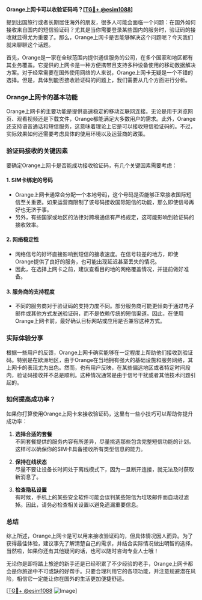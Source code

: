 **Orange上网卡可以收验证码吗？[[TG💪+ @esim1088](https://t.me/s/esim1088)]**

提到出国旅行或者长期居住海外的朋友，很多人可能会面临一个问题：在国外如何接收来自国内的短信验证码？尤其是当你需要登录某些国内的服务时，验证码的接收就显得尤为重要了。那么，Orange上网卡是否能够解决这个问题呢？今天我们就来聊聊这个话题。

首先，Orange是一家在全球范围内提供通信服务的公司，在多个国家和地区都有其业务覆盖。它提供的上网卡是一种方便携带且支持多种设备使用的移动数据解决方案。对于经常需要在国外使用网络的人来说，Orange上网卡无疑是一个不错的选择。但是，具体到能否接收验证码的问题上，我们需要从几个方面进行分析。

### Orange上网卡的基本功能

Orange上网卡的主要功能是提供高速稳定的移动互联网连接。无论是用于浏览网页、观看视频还是下载文件，Orange都能满足大多数用户的需求。此外，Orange还支持语音通话和短信服务，这意味着理论上它是可以接收短信验证码的。不过，实际效果如何还需要考虑具体的使用环境以及运营商的政策。

### 验证码接收的关键因素

要确定Orange上网卡是否能成功接收验证码，有几个关键因素需要考虑：

#### 1. **SIM卡绑定的号码**
   - Orange上网卡通常会分配一个本地号码，这个号码是否能够正常接收国际短信至关重要。如果运营商限制了该号码接收国际短信的功能，那么即使信号再好也无济于事。
   - 另外，有些国家或地区的法律对跨境通信有严格规定，这可能影响到验证码的接收效率。

#### 2. **网络稳定性**
   - 网络信号的好坏直接影响到短信的接收速度。在信号较差的地方，即使Orange提供了良好的服务，也可能出现延迟甚至丢失的情况。
   - 因此，在选择上网卡之前，建议查看目的地的网络覆盖情况，并提前做好准备。

#### 3. **服务商的支持程度**
   - 不同的服务商对于验证码的支持力度不同。部分服务商可能更倾向于通过电子邮件或其他方式发送验证码，而不是依赖传统的短信渠道。因此，在使用Orange上网卡前，最好确认目标网站或应用是否兼容这种方式。

### 实际体验分享

根据一些用户的反馈，Orange上网卡确实能够在一定程度上帮助他们接收到验证码。特别是在欧洲地区，由于Orange在当地拥有强大的基础设施和服务网络，其上网卡的表现尤为出色。然而，也有用户反映，在某些偏远地区或者特定时间段内，验证码接收并不总是顺利。这种情况通常是由于信号干扰或者其他技术问题引起的。

### 如何提高成功率？

如果你打算使用Orange上网卡来接收验证码，这里有一些小技巧可以帮助你提升成功率：

1. **选择合适的套餐**  
   不同套餐提供的服务内容有所差异，尽量挑选那些包含完整短信功能的计划。这样可以确保你的SIM卡具备接收所有类型信息的能力。

2. **保持在线状态**  
   尽量不要让设备长时间处于离线模式下，因为一旦断开连接，就无法及时获取新消息了。

3. **检查隐私设置**  
   有时候，手机上的某些安全软件可能会误判某些短信为垃圾邮件而自动过滤掉。因此，请务必检查相关设置以避免遗漏重要信息。

### 总结

综上所述，Orange上网卡是可以用来接收验证码的，但具体情况因人而异。为了获得最佳体验，建议事先了解清楚自己的需求，并结合实际情况做出明智的选择。当然啦，如果你还有其他疑问的话，也可以随时咨询专业人士哦！

无论你是即将踏上旅途的新手还是已经积累了不少经验的老手，Orange上网卡都会是你旅途中不可或缺的好帮手。只要合理利用它的各项功能，并注意规避潜在风险，相信它一定能让你在国外的生活更加便捷舒适。

[[TG💪+ @esim1088](https://t.me/s/esim1088) ![Image](https://i.postimg.cc/4NQfJmqS/Snipaste-2025-05-13-00-14-12.png)]